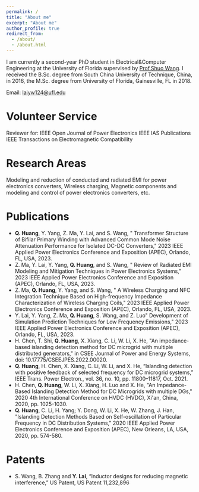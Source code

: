 ```yaml
---
permalink: /
title: "About me"
excerpt: "About me"
author_profile: true
redirect_from: 
  - /about/
  - /about.html
---
```


I am currently a second-year PhD student in Electrical&Computer Engineering at the University of Florida supervised by [Prof.Shuo Wang](https://peeprlgator.github.io/Shuo.Wang/index.html).  I received the B.Sc. degree from South China University of Technique, China, in 2016, the M.Sc. degree from University of Florida, Gainesville, FL in 2018.

Email: laiyw124@ufl.edu

Volunteer Service
======
Reviewer  for: 
IEEE Open Journal of Power Electronics
IEEE IAS Publications
IEEE Transactions on Electromagnetic Compatibility

Research Areas
======
Modeling and reduction of conducted and radiated EMI for power electronics converters, Wireless charging, Magnetic components and modeling and control of power electronics converters, etc.


Publications
======
* __Q. Huang__, Y. Yang, Z. Ma, Y. Lai, and S. Wang, " Transformer Structure of Bifilar Primary Winding with Advanced Common Mode Noise Attenuation Performance for Isolated DC-DC Converters," 2023 IEEE Applied Power Electronics Conference and Exposition (APEC), Orlando, FL, USA, 2023.
* Z. Ma, Y. Lai, Y. Yang, __Q. Huang__, and S. Wang, " Review of Radiated EMI Modeling and Mitigation Techniques in Power Electronics Systems," 2023 IEEE Applied Power Electronics Conference and Exposition (APEC), Orlando, FL, USA, 2023.
* Z. Ma, __Q. Huang__, Y. Yang, and S. Wang, " A Wireless Charging and NFC Integration Technique Based on High-frequency Impedance Characterization of Wireless Charging Coils," 2023 IEEE Applied Power Electronics Conference and Exposition (APEC), Orlando, FL, USA, 2023.
* Y. Lai, Y. Yang, Z. Ma, __Q. Huang__, S. Wang, and Z. Luo" Development of Simulation Prediction Techniques for Low Frequency Emissions," 2023 IEEE Applied Power Electronics Conference and Exposition (APEC), Orlando, FL, USA, 2023.  
* H. Chen, T. Shi, __Q. Huang__, X. Xiang, C. Li, W. Li, X. He, "An impedance-based islanding detection method for DC microgrid with multiple distributed generators," in CSEE Journal of Power and Energy Systems, doi: 10.17775/CSEEJPES.2022.00020.
* __Q. Huang__, H. Chen, X. Xiang, C. Li, W. Li, and X. He, “Islanding detection with positive feedback of selected frequency for DC microgrid systems,” IEEE Trans. Power Electron., vol. 36, no. 10, pp. 11800–11817, Oct. 2021.
* H. Chen, __Q. Huang__, W. Li, X. Xiang, H. Luo and X. He, "An Impedance-Based Islanding Detection Method for DC Microgrids with multiple DGs," 2020 4th International Conference on HVDC (HVDC), Xi'an, China, 2020, pp. 1025-1030.
* __Q. Huang__, C. Li, H. Yang; Y. Dong, W. Li, X. He, W. Zhang, J. Han, "Islanding Detection Methods Based on Self-oscillation of Particular Frequency in DC Distribution Systems," 2020 IEEE Applied Power Electronics Conference and Exposition (APEC), New Orleans, LA, USA, 2020, pp. 574-580.

Patents
======

* S. Wang, B. Zhang and __Y. Lai__, “Inductor designs for reducing magnetic interference,” US Patent, US Patent 11,232,896







